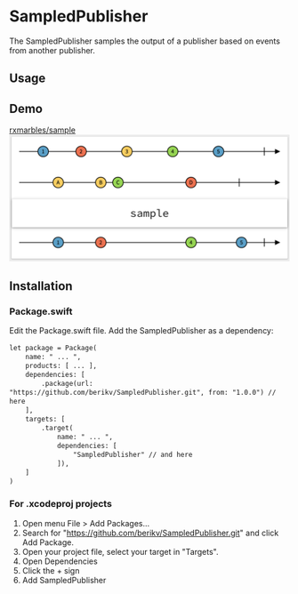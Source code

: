 # SampledPublisher

The SampledPublisher samples the output of a publisher based on events from another
publisher.

## Usage 

## Demo

[rxmarbles/sample](https://rxmarbles.com/#sample)
![screenshot](marbles.png)

## Installation

### Package.swift

Edit the Package.swift file. Add the SampledPublisher as a dependency:
 
```
let package = Package(
    name: " ... ",
    products: [ ... ],
    dependencies: [
        .package(url: "https://github.com/berikv/SampledPublisher.git", from: "1.0.0") // here
    ],
    targets: [
        .target(
            name: " ... ",
            dependencies: [
                "SampledPublisher" // and here
            ]),
    ]
)
```

### For .xcodeproj projects

1. Open menu File > Add Packages...
2. Search for "https://github.com/berikv/SampledPublisher.git" and click Add Package.
3. Open your project file, select your target in "Targets".
4. Open Dependencies
5. Click the + sign
6. Add SampledPublisher

